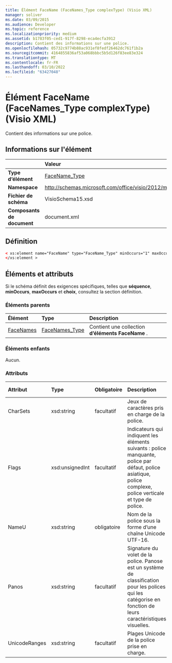 ```yaml
---
title: Élément FaceName (FaceNames_Type complexType) (Visio XML)
manager: soliver
ms.date: 03/09/2015
ms.audience: Developer
ms.topic: reference
ms.localizationpriority: medium
ms.assetid: b1783f05-ced1-917f-8298-eca4ecfa3912
description: Contient des informations sur une police.
ms.openlocfilehash: 05732c9774b88ac931ef8fedf26462dc761f1b2a
ms.sourcegitcommit: 4164855836af53a068bbbc5b5d126f83ee83e324
ms.translationtype: MT
ms.contentlocale: fr-FR
ms.lasthandoff: 03/10/2022
ms.locfileid: "63427048"
---
```

# <a name="facename-element-facenames_type-complextype-visio-xml"></a>Élément FaceName (FaceNames_Type complexType) (Visio XML)

Contient des informations sur une police.
  
## <a name="element-information"></a>Informations sur l'élément

||Valeur |
|:-----|:-----|
|**Type d’élément** <br/> |[FaceName_Type](facename_type-complextypevisio-xml.md) <br/> |
|**Namespace** <br/> |http://schemas.microsoft.com/office/visio/2012/main  <br/> |
|**Fichier de schéma** <br/> |VisioSchema15.xsd  <br/> |
|**Composants de document** <br/> |document.xml  <br/> |
   
## <a name="definition"></a>Définition

```XML
< xs:element name="FaceName" type="FaceName_Type" minOccurs="1" maxOccurs="unbounded" >
</xs:element > 
```

## <a name="elements-and-attributes"></a>Éléments et attributs

Si le schéma définit des exigences spécifiques, telles que **séquence**, **minOccurs**, **maxOccurs** et **choix**, consultez la section définition. 
  
### <a name="parent-elements"></a>Éléments parents

|**Élément**|**Type**|**Description**|
|:-----|:-----|:-----|
|[FaceNames](facenames-element-visiodocument_type-complextypevisio-xml.md) <br/> |[FaceNames_Type](facenames_type-complextypevisio-xml.md) <br/> |Contient une collection **d’éléments FaceName** . |
   
### <a name="child-elements"></a>Éléments enfants

Aucun.
  
### <a name="attributes"></a>Attributs

|**Attribut**|**Type**|**Obligatoire**|**Description**|**Valeurs possibles**|
|:-----|:-----|:-----|:-----|:-----|
|CharSets  <br/> |xsd:string  <br/> |facultatif  <br/> |Jeux de caractères pris en charge de la police. |Valeurs du type xsd:string. |
|Flags  <br/> |xsd:unsignedInt  <br/> |facultatif  <br/> |Indicateurs qui indiquent les éléments suivants : police manquante, police par défaut, police asiatique, police complexe, police verticale et type de police. |Valeurs du type xsd:unsignedInt. |
|NameU  <br/> |xsd:string  <br/> |obligatoire  <br/> |Nom de la police sous la forme d’une chaîne Unicode UTF-16. ||
|Panos  <br/> |xsd:string  <br/> |facultatif  <br/> |Signature du volet de la police. Panose est un système de classification pour les polices qui les catégorise en fonction de leurs caractéristiques visuelles. |Valeurs du type xsd:string. |
|UnicodeRanges  <br/> |xsd:string  <br/> |facultatif  <br/> |Plages Unicode de la police prise en charge. |Valeurs du type xsd:string. |
   

